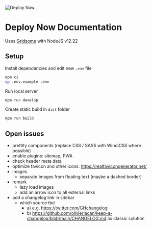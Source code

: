 ![Deploy Now](https://github.com/hunsalz/documentation/actions/workflows/ionos-space.yml/badge.svg?branch=content-first)

# Deploy Now Documentation

Uses [Gridsome](https://gridsome.org) with NodeJS v12.22

## Setup

Install dependencies and edit new `.env` file
```bash
npm ci
cp .env.example .env
```

Run local server
```bash
npm run develop
```

Create static build in `dist` folder
```bash
npm run build
```

## Open issues

* prettify components (replace CSS / SASS with WindiCSS where possible)
* enable plugins: sitemap, PWA
* check header meta data
* optimize favicon and other icons: https://realfavicongenerator.net/
* images
  * separate images from floating text (maybe a dashed border)
* remark
  * lazy load images
  * add an arrow icon to all external links
* add a changelog link in sitebar 
  * which source tbd 
    * a) e.g. https://twitter.com/GHchangelog 
    * b) https://github.com/olivierlacan/keep-a-changelog/blob/main/CHANGELOG.md as classic solution
